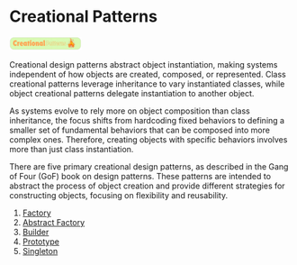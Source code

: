 # Creational Patterns

<img src="/images/creational-patterns/creational.png" alt="Design Patterns" width="128" />

Creational design patterns abstract object instantiation, making systems independent of how objects are created, composed, or represented. Class creational patterns leverage inheritance to vary instantiated classes, while object creational patterns delegate instantiation to another object.

As systems evolve to rely more on object composition than class inheritance, the focus shifts from hardcoding fixed behaviors to defining a smaller set of fundamental behaviors that can be composed into more complex ones. Therefore, creating objects with specific behaviors involves more than just class instantiation.

There are five primary creational design patterns, as described in the Gang of Four (GoF) book on design patterns. These patterns are intended to abstract the process of object creation and provide different strategies for constructing objects, focusing on flexibility and reusability.

1. [Factory](factory.md)
2. [Abstract Factory](abstract-factory.md)
3. [Builder](builder.md)
4. [Prototype](prototype.md)
5. [Singleton](singleton.md)